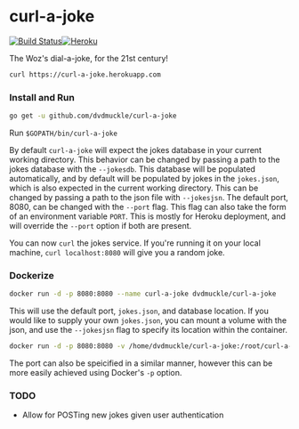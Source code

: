 # curl-a-joke
[![Build Status](https://travis-ci.org/dvdmuckle/curl-a-joke.svg?branch=master)](https://travis-ci.org/dvdmuckle/curl-a-joke)[![Heroku](https://heroku-badge.herokuapp.com/?app=curl-a-joke)](https://curl-a-joke.herokuapp.com)

The Woz's dial-a-joke, for the 21st century!

```bash
curl https://curl-a-joke.herokuapp.com
```

### Install and Run

```bash
go get -u github.com/dvdmuckle/curl-a-joke
```
Run `$GOPATH/bin/curl-a-joke`

By default `curl-a-joke` will expect the jokes database in your current working directory. This behavior can be changed by passing a path to the jokes database with the `--jokesdb`. This database will be populated automatically, and by default will be populated by jokes in the `jokes.json`, which is also expected in the current working directory. This can be changed by passing a path to the json file with `--jokesjsn`. The default port, 8080, can be changed with the `--port` flag. This flag can also take the form of an environment variable `PORT`. This is mostly for Heroku deployment, and will override the `--port` option if both are present.

You can now `curl` the jokes service. If you're running it on your local machine, `curl localhost:8080` will give you a random joke.

### Dockerize

```bash
docker run -d -p 8080:8080 --name curl-a-joke dvdmuckle/curl-a-joke
```

This will use the default port, `jokes.json`, and database location. If you would like to supply your own `jokes.json`, you can mount a volume with the json,  and use the `--jokesjsn` flag to specify its location within the container.

```bash
docker run -d -p 8080:8080 -v /home/dvdmuckle/curl-a-joke:/root/curl-a-joke --name curl-a-joke dvdmuckle/curl-a-joke --jokejson /root/curl-a-joke/jokes.json
```
The port can also be speicified in a similar manner, however this can be more easily achieved using Docker's `-p` option.

### TODO

* Allow for POSTing new jokes given user authentication
